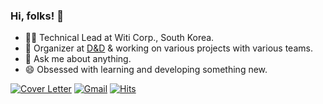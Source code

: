 ### Hi, folks! 🙌

- 👨‍💻 Technical Lead at Witi Corp., South Korea.
- 🔭 Organizer at [D&D](https://dnd.ac/) & working on various projects with various teams.
- 💬 Ask me about anything.
- 😄 Obsessed with learning and developing something new.



[![Cover Letter](https://img.shields.io/badge/-Cover%20Letter-brightgreen)](https://bit.ly/aaronlab)
[![Gmail](https://img.shields.io/badge/Gmail-d14836?style=flat-square&logo=Gmail&logoColor=white&link=mailto:aaronlab.net@gmail.com)](mailto:aaronlab.net@gmail.com)
[![Hits](https://hits.seeyoufarm.com/api/count/incr/badge.svg?url=https%3A%2F%2Fgithub.com%2FaaronLab)](https://hits.seeyoufarm.com)
